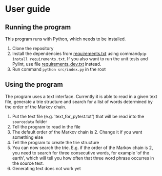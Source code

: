# User guide


## Running the program
This program runs with Python, which needs to be installed.

1) Clone the repository
2) Install the dependencies from [requirements.txt](/../requirements.txt) using command`pip install requirements.txt`. If you also want to run the unit tests and Pylint, use file [requirements_dev.txt](/../requirements_dev.txt) instead.
3) Run command `python src/index.py` in the root

## Using the program
The program uses a text interface. Currently it is able to read in a given text file, generate a trie structure and search for a list of words determined by the order of the Markov chain.

1) Put the text file (e.g. 'text_for_pytest.txt') that will be read into the `sourcedata` folder
2) Tell the program to read in the file
3) The default order of the Markov chain is 2. Change it if you want something else
4) Tell the program to create the trie structure
5) You can now search the trie. E.g. if the order of the Markov chain is 2, you need to search for three consecutive words, for example 'of the earth', which will tell you how often that three word phrase occurres in the source text.
6) Generating text does not work yet
